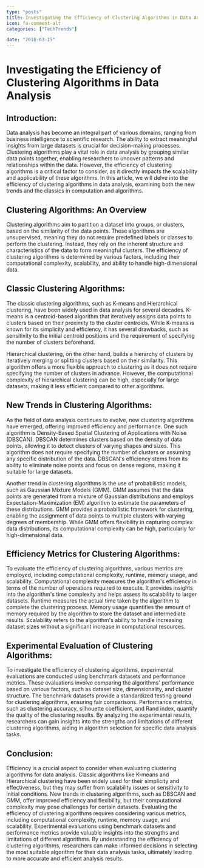 ```yaml
---
type: "posts"
title: Investigating the Efficiency of Clustering Algorithms in Data Analysis
icon: fa-comment-alt
categories: ["TechTrends"]

date: "2018-03-15"
---
```




# Investigating the Efficiency of Clustering Algorithms in Data Analysis

## Introduction:

Data analysis has become an integral part of various domains, ranging from business intelligence to scientific research. The ability to extract meaningful insights from large datasets is crucial for decision-making processes. Clustering algorithms play a vital role in data analysis by grouping similar data points together, enabling researchers to uncover patterns and relationships within the data. However, the efficiency of clustering algorithms is a critical factor to consider, as it directly impacts the scalability and applicability of these algorithms. In this article, we will delve into the efficiency of clustering algorithms in data analysis, examining both the new trends and the classics in computation and algorithms.

## Clustering Algorithms: An Overview

Clustering algorithms aim to partition a dataset into groups, or clusters, based on the similarity of the data points. These algorithms are unsupervised, meaning they do not require predefined labels or classes to perform the clustering. Instead, they rely on the inherent structure and characteristics of the data to form meaningful clusters. The efficiency of clustering algorithms is determined by various factors, including their computational complexity, scalability, and ability to handle high-dimensional data.

## Classic Clustering Algorithms:

The classic clustering algorithms, such as K-means and Hierarchical clustering, have been widely used in data analysis for several decades. K-means is a centroid-based algorithm that iteratively assigns data points to clusters based on their proximity to the cluster centroids. While K-means is known for its simplicity and efficiency, it has several drawbacks, such as sensitivity to the initial centroid positions and the requirement of specifying the number of clusters beforehand.

Hierarchical clustering, on the other hand, builds a hierarchy of clusters by iteratively merging or splitting clusters based on their similarity. This algorithm offers a more flexible approach to clustering as it does not require specifying the number of clusters in advance. However, the computational complexity of hierarchical clustering can be high, especially for large datasets, making it less efficient compared to other algorithms.

## New Trends in Clustering Algorithms:

As the field of data analysis continues to evolve, new clustering algorithms have emerged, offering improved efficiency and performance. One such algorithm is Density-Based Spatial Clustering of Applications with Noise (DBSCAN). DBSCAN determines clusters based on the density of data points, allowing it to detect clusters of varying shapes and sizes. This algorithm does not require specifying the number of clusters or assuming any specific distribution of the data. DBSCAN's efficiency stems from its ability to eliminate noise points and focus on dense regions, making it suitable for large datasets.

Another trend in clustering algorithms is the use of probabilistic models, such as Gaussian Mixture Models (GMM). GMM assumes that the data points are generated from a mixture of Gaussian distributions and employs Expectation-Maximization (EM) algorithm to estimate the parameters of these distributions. GMM provides a probabilistic framework for clustering, enabling the assignment of data points to multiple clusters with varying degrees of membership. While GMM offers flexibility in capturing complex data distributions, its computational complexity can be high, particularly for high-dimensional data.

## Efficiency Metrics for Clustering Algorithms:

To evaluate the efficiency of clustering algorithms, various metrics are employed, including computational complexity, runtime, memory usage, and scalability. Computational complexity measures the algorithm's efficiency in terms of the number of operations required to execute. It provides insights into the algorithm's time complexity and helps assess its scalability to larger datasets. Runtime measures the actual time taken by the algorithm to complete the clustering process. Memory usage quantifies the amount of memory required by the algorithm to store the dataset and intermediate results. Scalability refers to the algorithm's ability to handle increasing dataset sizes without a significant increase in computational resources.

## Experimental Evaluation of Clustering Algorithms:

To investigate the efficiency of clustering algorithms, experimental evaluations are conducted using benchmark datasets and performance metrics. These evaluations involve comparing the algorithms' performance based on various factors, such as dataset size, dimensionality, and cluster structure. The benchmark datasets provide a standardized testing ground for clustering algorithms, ensuring fair comparisons. Performance metrics, such as clustering accuracy, silhouette coefficient, and Rand index, quantify the quality of the clustering results. By analyzing the experimental results, researchers can gain insights into the strengths and limitations of different clustering algorithms, aiding in algorithm selection for specific data analysis tasks.

## Conclusion:

Efficiency is a crucial aspect to consider when evaluating clustering algorithms for data analysis. Classic algorithms like K-means and Hierarchical clustering have been widely used for their simplicity and effectiveness, but they may suffer from scalability issues or sensitivity to initial conditions. New trends in clustering algorithms, such as DBSCAN and GMM, offer improved efficiency and flexibility, but their computational complexity may pose challenges for certain datasets. Evaluating the efficiency of clustering algorithms requires considering various metrics, including computational complexity, runtime, memory usage, and scalability. Experimental evaluations using benchmark datasets and performance metrics provide valuable insights into the strengths and limitations of different algorithms. By understanding the efficiency of clustering algorithms, researchers can make informed decisions in selecting the most suitable algorithm for their data analysis tasks, ultimately leading to more accurate and efficient analysis results.